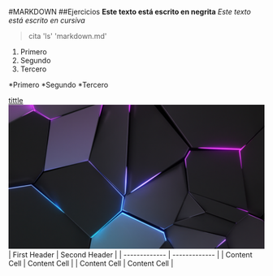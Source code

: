 #MARKDOWN
##Ejercicios
**Este texto está escrito en negrita**
*Este texto está escrito en cursiva*
> cita
'ls'
'markdown.md'
1. Primero
2. Segundo
3. Tercero

*Primero
*Segundo
*Tercero

[tittle](https://fp.josedomingo.org/iaw/1_introduccion/ejercicio2.html)
![alt text](fondo.jpg)
| First Header  | Second Header |
| ------------- | ------------- |
| Content Cell  | Content Cell  |
| Content Cell  | Content Cell  |
